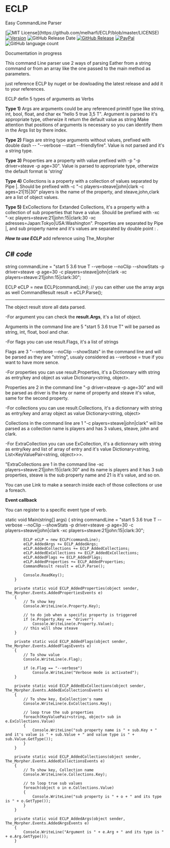 # ECLP
Easy CommandLine Parser

[![MIT License](https://img.shields.io/apm/l/atomic-design-ui.svg?)](https://github.com/melharfi/ECLP/blob/master/LICENSE)
[![Version](https://badge.fury.io/gh/tterb%2FHyde.svg)](https://github.com/melharfi/ECLP)
![GitHub Release Date](https://img.shields.io/github/release-date/melharfi/ECLP?color=Green)
[![GitHub Release](https://img.shields.io/github/v/release/melharfi/ECLP)](https://github.com/melharfi/ECLP/releases) 
[![PayPal](https://img.shields.io/badge/paypal-donate-yellow.svg)](https://www.paypal.com/cgi-bin/webscr?cmd=_s-xclick&hosted_button_id=VN92ND2CDMX92)
![GitHub language count](https://img.shields.io/github/languages/count/melharfi/ECLP?color=red)

Documentation in progress

This command Line parser use 2 ways of parsing
Eather from a string command or from an array like the one passed to the main method as parameters.

just reference ECLP by nuget or be dowloading the latest release and add it to your references.

ECLP defin 5 types of arguments as Verbs

**Type 1)** Args are arguments could be any referenced primitif type like string, int, bool, float, and char ex "hello 5 true 3,5 T".
Argument is parsed to it's appropriate type, otherwize it return the default value as string
Make attention that positions of arguments is necessary so you can identify them in the Args list by there index.

**Type 2)** Flags are string type arguments without values, prefixed with double dash -- "--verbose --start --friendlyfire".
Value is not parsed and it's a string type.

**Type 3)** Properties are a property with value prefixed with -p "-p driver=steave -p age=30".
Value is parsed to appropriate type, otherwize the default format is 'string'

**Type 4)** Collections is a property with a collection of values separated by Pipe |.
Should be prefixed with -c "-c players=steave|john|clark -c ages=21|15|30" players is the name of the property, and steave,john,clark are a list of object values.

**Type 5)** ExCollections for Extanded Collections, it's a property with a collection of sub properties that have a value.
Should be prefixed with -xc "-xc players=steave:21|john:15|clark:30 -xc adresses=Japan:Tokyo|USA:Washington".
Properties are separated by Pipe |, and sub property name and it's values are separated by double point : .

***How to use ECLP***
add reference using The_Morpher

***C# code***
--------------------------------
string commandLine = "start 5 3.6 true T --verbose --noClip --showStats -p driver=steave -p age=30 -c players=steave|john|clark -xc players=steave:21|john:15|clark:30";

ECLP eCLP = new ECLP(commandLine);
// you can either use the array args as well
CommandResult result = eCLP.Parse();

-------------------------------

The object result store all data parsed.

-For argument you can check the **result.Args**, it's a list of object.

Arguments in the command line are 5 "start 5 3.6 true T" will be parsed as string, int, float, bool and char.

-For flags you can use result.Flags, it's a list of strings

Flags are 3 "--verbose --noClip --showStats" in the command line and will be parsed as they are "string", usualy considered as --verbose = true if you want to have more sence.

-For properties you can use result.Properties, it's a Dictionnary with string as entry/key and object as value Dictionary<string, object>.

Properties are 2 in the command line "-p driver=steave -p age=30" and will be parsed as driver is the key or name of property and steave it's value, same for the second property.

-For collections you can use result.Collections, it's a dictionnary with string as entry/key and array object as value Dictionary<string, object>

Collections in the command  line are 1 "-c players=steave|john|clark" will be parsed as a collection name is players and has 3 values, steave, john and clark.

-For ExtraCollection you can use ExCollection, it's a dictionnary with string as entry/key and list of array of entry and it's value Dictionary<string, List<KeyValuePair<string, object>>>.

"ExtraCollections are 1 in the command line -xc players=steave:21|john:15|clark:30" and its name is players and it has 3 sub properties, steave is the sub property name and 21 is it's value, and so on.

You can use Link to make a seearch inside each of those collections or use a foreach.

**Event callback**

You can register to a specific event type of verb.

static void Main(string[] args)
        {
            string commandLine = "start 5 3.6 true T --verbose --noClip --showStats -p driver=steave -p age=30 -c players=steave|john|clark -xc players=steave:21|john:15|clark:30";

            ECLP eCLP = new ECLP(commandLine);
            eCLP.AddedArgs += ECLP_AddedArgs;
            eCLP.AddedCollections += ECLP_AddedCollections;
            eCLP.AddedExCollections += ECLP_AddedExCollections;
            eCLP.AddedFlags += ECLP_AddedFlags;
            eCLP.AddedProperties += ECLP_AddedProperties;
            CommandResult result = eCLP.Parse();

            Console.ReadKey();
        }

        private static void ECLP_AddedProperties(object sender, The_Morpher.Events.AddedPropertiesEvents e)
        {
            // To show key
            Console.WriteLine(e.Property.Key);

            // to do job when a specific property is triggered
            if (e.Property.Key == "driver")
                Console.WriteLine(e.Property.Value);
            // this will show steave
        }

        private static void ECLP_AddedFlags(object sender, The_Morpher.Events.AddedFlagsEvents e)
        {
            // To show value
            Console.WriteLine(e.Flag);

            if (e.Flag == "--verbose")
                Console.WriteLine("Verbose mode is activated");
        }

        private static void ECLP_AddedExCollections(object sender, The_Morpher.Events.AddedExCollectionsEvents e)
        {
            // To show key, ExCollection's name
            Console.WriteLine(e.ExCollections.Key);

            // loop true the sub properties
            foreach(KeyValuePair<string, object> sub in e.ExCollections.Value)
            {
                Console.WriteLine("sub property name is " + sub.Key + " and it's value is " + sub.Value + " and value type is " + sub.Value.GetType());
            }
        }

        private static void ECLP_AddedCollections(object sender, The_Morpher.Events.AddedCollectionsEvents e)
        {
            // To show key, Collection name
            Console.WriteLine(e.Collections.Key);

            // to loop true sub values
            foreach(object o in e.Collections.Value)
            {
                Console.WriteLine("sub property is " + o + " and its type is " + o.GetType());
            }
        }

        private static void ECLP_AddedArgs(object sender, The_Morpher.Events.AddedArgsEvents e)
        {
            Console.WriteLine("Argument is " + e.Arg + " and its type is " + e.Arg.GetType());
        }

